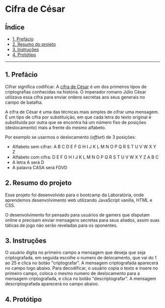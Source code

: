 # Cifra de César

## Índice

* [1. Prefácio](#1-prefácio)
* [2. Resumo do projeto](#2-resumo-do-projeto)
* [3. Instruções](#3-Instruções)
* [4. Protótipo](#5-protótipo)


***

## 1. Prefácio

Cifrar significa codificar. A [cifra de César](https://pt.wikipedia.org/wiki/Cifra_de_C%C3%A9sar)
é um dos primeiros tipos de criptografias conhecidas na história.
O imperador romano Júlio César utilizava essa cifra para enviar
ordens secretas aos seus generais no campo de batalha.

A cifra de César é uma das técnicas mais simples de cifrar uma mensagem. É um
tipo de cifra por substituição, em que cada letra do texto original é
substituida por outra que se encontra há um número fixo de posições
(deslocamento) mais a frente do mesmo alfabeto.

Por exemplo se usarmos o deslocamento (_offset_) de 3 posições:

* Alfabeto sem cifrar: A B C D E F G H I J K L M N O P Q R S T U V W X Y Z
* Alfabeto com cifra:  D E F G H I J K L M N O P Q R S T U V W X Y Z A B C
* A letra A será D
* A palavra CASA será FDVD


## 2. Resumo do projeto

Esse projeto foi desenvolvido para o bootcamp da Laboratória, onde aprendemos desenvolvimento web utilizando JavaScript vanilla, HTML e CSS.

O desenvolvimento foi pensado para usuários de gamers que disputam online e precisam enviar mensagens secretas para seus aliados, assim suas táticas de jogo não serão reveladas para os oponentes.



## 3. Instruções

O usuário digita no primeiro campo a mensagem que deseja que seja criptografada, em seguida escolhe o numero de delocamento, que vai do 1 ao 25 e clica no botão "criptografar".
A mensagem criptografada aparecerá no campo logo abaixo.
Para decodificar, o usuário copia o texto e insere no primeiro campo, coloca o mesmo numero de deslocamento para a mensagem criptografada, e clica no botão "descriptografar".
A mensagem descriptografada aparecerá no campo abaixo. 

## 4. Protótipo






